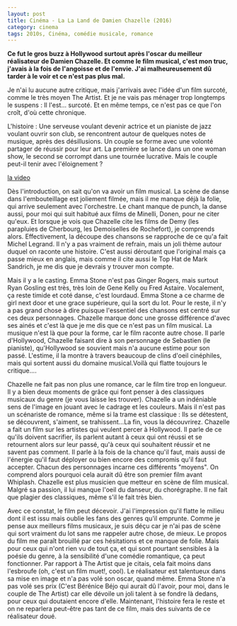 ```yaml
---
layout: post
title: Cinéma - La La Land de Damien Chazelle (2016)
category: cinema
tags: 2010s, Cinéma, comédie musicale, romance
---
```

**Ce fut le gros buzz à Hollywood surtout après l'oscar du meilleur réalisateur de Damien Chazelle. Et comme le film musical, c'est mon truc, j'avais à la fois de l'angoisse et de l'envie. J'ai malheureusement dû tarder à le voir et ce n'est pas plus mal.**

Je n'ai lu aucune autre critique, mais j'arrivais avec l'idée d'un film surcoté, comme le très moyen The Artist. Et je ne vais pas ménager trop longtemps le suspens : Il l'est... surcoté. Et en même temps, ce n'est pas ce que l'on croît, d'où cette chronique.

L'histoire : Une serveuse voulant devenir actrice et un pianiste de jazz voulant ouvrir son club, se rencontrent autour de quelques notes de musique, après des désillusions. Un couple se forme avec une volonté partager de réussir pour leur art. La première se lance dans un one woman show, le second se corrompt dans une tournée lucrative. Mais le couple peut-il tenir avec l'éloignement ?

[la video](https://www.youtube.com/watch?v=oyBl7WpSch0)

Dès l'introduction, on sait qu'on va avoir un film musical. La scène de danse dans l'embouteillage est joliement filmée, mais il me manque déjà la folie, qui arrive seulement avec l'orchestre. Le chant manque de punch, la danse aussi, pour moi qui suit habitué aux films de Minelli, Donen, pour ne citer qu'eux. Et lorsque je vois que Chazelle cite les films de Demy (les parapluies de Cherbourg, les Demoiselles de Rochefort), je comprends alors. Effectivement, la découpe des chansons se rapproche de ce qu'a fait Michel Legrand. Il n'y a pas vraiment de refrain, mais un joli thème autour duquel on raconte une histoire. C'est aussi déroutant que l'original mais ça passe mieux en anglais, mais comme il cite aussi le Top Hat de Mark Sandrich, je me dis que je devrais y trouver mon compte.

Mais il y a le casting. Emma Stone n'est pas Ginger Rogers, mais surtout Ryan Gosling est très, très loin de Gene Kelly ou Fred Astaire. Vocalement, ça reste timide et coté danse, c'est lourdaud. Emma Stone a ce charme de girl next door et une grace supérieure, qui la sort du lot. Pour le reste, il n'y a pas grand chose à dire puisque l'essentiel des chansons est centré sur ces deux personnages. Chazelle marque donc une grosse différence d'avec ses ainés et c'est là que je me dis que ce n'est pas un film musical. La musique n'est là que pour la forme, car le film raconte autre chose. Il parle d'Hollywood, Chazelle faisant dire à son personnage de Sebastien (le pianiste), qu'Hollywood se souvient mais n'a aucune estime pour son passé. L'estime, il la montre à travers beaucoup de clins d'oeil cinéphiles, mais qui sortent aussi du domaine musical.Voilà qui flatte toujours le critique....

Chazelle ne fait pas non plus une romance, car le film tire trop en longueur. Il y a bien deux moments de grâce qui font penser à des classiques musicaux du genre (je vous laisse les trouver). Chazelle a un indéniable sens de l'image en jouant avec le cadrage et les couleurs. Mais il n'est pas un scénariste de romance, même si la trame est classique : Ils se détestent, se découvrent, s'aiment, se trahissent...La fin, vous la découvrirez. Chazelle a fait un film sur les artistes qui veulent percer à Hollywood. Il parle de ce qu'ils doivent sacrifier, ils parlent autant à ceux qui ont réussi et se retournent alors sur leur passé, qu'à ceux qui souhaitent réussir et ne savent pas comment. Il parle à la fois de la chance qu'il faut, mais aussi de l'énergie qu'il faut déployer ou bien encore des compromis qu'il faut accepter. Chacun des personnages incarne ces différents "moyens". On comprend alors pourquoi cela aurait dû être son premier film avant Whiplash. Chazelle est plus musicien que metteur en scène de film musical. Malgré sa passion, il lui manque l'oeil du danseur, du chorégraphe. Il ne fait que plagier des classiques, même s'il le fait très bien.

Avec ce constat, le film peut décevoir. J'ai l'impression qu'il flatte le milieu dont il est issu mais oublie les fans des genres qu'il emprunte. Comme je pense aux meilleurs films musicaux, je suis déçu car je n'ai pas de scène qui sort vraiment du lot sans me rappeler autre chose, de mieux. Le propos du film me paraît brouillé par ces hésitations et ce manque de folie. Mais pour ceux qui n'ont rien vu de tout ça, et qui sont pourtant sensibles à la poésie du genre, à la sensibilité d'une comédie romantique, ça peut fonctionner. Par rapport à The Artist que je citais, cela fait moins dans l'esbroufe (oh, c'est un film muet!, cool). Le réalisateur est talentueux dans sa mise en image et n'a pas volé son oscar, quand même. Emma Stone n'a pas volé ses prix (C'est Bérénice Béjo qui aurait dû l'avoir, pour moi, dans le couple de The Artist) car elle dévoile un joli talent à se fondre là dedans, pour ceux qui doutaient encore d'elle. Maintenant, l'histoire fera le reste et on ne reparlera peut-être pas tant de ce film, mais des suivants de ce réalisateur doué.
